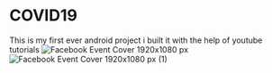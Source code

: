 # COVID19
This is my first ever android project i built it with the help of youtube tutorials
![Facebook Event Cover 1920x1080 px](https://user-images.githubusercontent.com/66152722/83319460-4e259c00-a25c-11ea-90c7-07a51b65cf20.jpg)
![Facebook Event Cover 1920x1080 px (1)](https://user-images.githubusercontent.com/66152722/83319461-4f56c900-a25c-11ea-92ae-693521ccd7eb.jpg)
